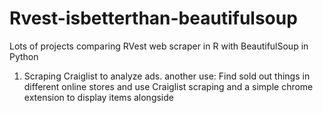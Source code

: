 # Rvest-isbetterthan-beautifulsoup
Lots of projects comparing RVest web scraper in R with BeautifulSoup in Python

1. Scraping Craiglist to analyze ads.  another use:   Find sold out things in different online stores and use Craiglist scraping and a simple chrome extension to display items alongside

